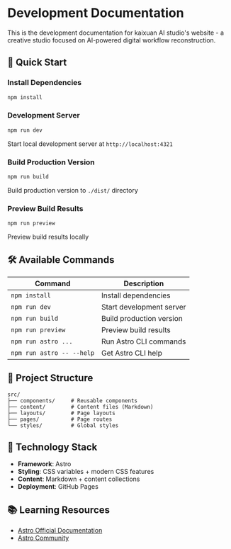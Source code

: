 # Development Documentation

This is the development documentation for kaixuan AI studio's website - a creative studio focused on AI-powered digital workflow reconstruction.

## 🚀 Quick Start

### Install Dependencies
```bash
npm install
```

### Development Server
```bash
npm run dev
```
Start local development server at `http://localhost:4321`

### Build Production Version
```bash
npm run build
```
Build production version to `./dist/` directory

### Preview Build Results
```bash
npm run preview
```
Preview build results locally

## 🛠️ Available Commands

| Command | Description |
|---------|-------------|
| `npm install` | Install dependencies |
| `npm run dev` | Start development server |
| `npm run build` | Build production version |
| `npm run preview` | Preview build results |
| `npm run astro ...` | Run Astro CLI commands |
| `npm run astro -- --help` | Get Astro CLI help |

## 📁 Project Structure

```
src/
├── components/     # Reusable components
├── content/        # Content files (Markdown)
├── layouts/        # Page layouts
├── pages/          # Page routes
└── styles/         # Global styles
```

## 🔧 Technology Stack

- **Framework**: Astro
- **Styling**: CSS variables + modern CSS features
- **Content**: Markdown + content collections
- **Deployment**: GitHub Pages

## 📚 Learning Resources

- [Astro Official Documentation](https://docs.astro.build)
- [Astro Community](https://astro.build/chat)
